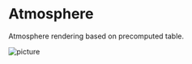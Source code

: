 # Atmosphere
Atmosphere rendering based on precomputed table.


![picture](https://github.com/ZeusYang/Atmosphere/blob/master/Gif/demo.gif)
